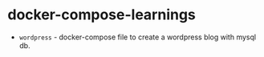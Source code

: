 docker-compose-learnings
=====

* `wordpress` - docker-compose file to create a wordpress blog with mysql db.
